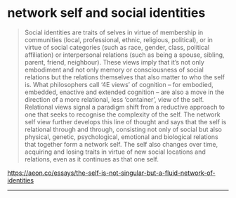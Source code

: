 # network self and social identities 

> Social identities are traits of selves in virtue of membership in communities (local, professional, ethnic, religious, political), or in virtue of social categories (such as race, gender, class, political affiliation) or interpersonal relations (such as being a spouse, sibling, parent, friend, neighbour). These views imply that it’s not only embodiment and not only memory or consciousness of social relations but the relations themselves that also matter to who the self is. What philosophers call ‘4E views’ of cognition – for embodied, embedded, enactive and extended cognition – are also a move in the direction of a more relational, less ‘container’, view of the self. Relational views signal a paradigm shift from a reductive approach to one that seeks to recognise the complexity of the self. The network self view further develops this line of thought and says that the self is relational through and through, consisting not only of social but also physical, genetic, psychological, emotional and biological relations that together form a network self. The self also changes over time, acquiring and losing traits in virtue of new social locations and relations, even as it continues as that one self.

https://aeon.co/essays/the-self-is-not-singular-but-a-fluid-network-of-identities
 
---
 
